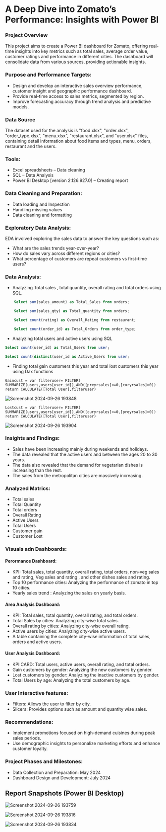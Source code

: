 # A Deep Dive into Zomato’s Performance: Insights with Power BI
### Project Overview
This project aims to create a Power BI dashboard for Zomato, offering real-time insights into key metrics such as total sales, average order value, customer ratings and performance in different cities. The dashboard will consolidate data from various sources, providing actionable insights.
### Purpose and Performance Targets:
- Design and develop an interactive sales overview performance, customer insight and geographic performance dashboard.
- Provide real-time access to sales metrics, segmented by region.
- Improve forecasting accuracy through trend analysis and predictive models.
### Data Source
The dataset used for the analysis is "food.xlsx", "order.xlsx", "order_type.xlsx", "menu.xlsx", "restaurant.xlsx", and "user.xlsx" files, containing detail information about food items and types, menu, orders, restaurant and the users.
### Tools:
- Excel spreadsheets – Data cleaning
- SQL – Data Analysis
- Power BI Desktop [version 2.126.927.0] – Creating report
### Data Cleaning and Preparation:
- Data loading and Inspection
- Handling missing values
- Data cleaning and formatting
### Exploratory Data Analysis:
EDA involved exploring the sales data to answer the key questions such as:
- What are the sales trends year-over-year?
- How do sales vary across different regions or cities?
- What percentage of customers are repeat customers vs first-time users?
### Data Analysis:
- Analyzing Total sales , total quantity, overall rating and total orders using SQL.
```sql
	Select sum(sales_amount) as Total_Sales from orders;
```
```sql
	Select sum(sales_qty) as Total_quantity from orders;
```
```sql
	Select count(rating) as Overall_Rating from restaurant;
```
```sql
	Select count(order_id) as Total_Orders from order_type;
```
- Analyzing total users and active users using SQL
```sql 
Select count(user_id) as Total_Users from user;
```
```sql
Select count(distinct(user_id as Active_Users from user;
```
- Finding total gain customers this year and total lost customers this year using Dax functions
```dax
Gaincust = var filteruser= FILTER( SUMMARIZE(users,users[user_id]),AND([preyrsales]<=0,[curyrsales]>0)) return CALCULATE([Total User],filteruser)
```
![Screenshot 2024-09-26 193848](https://github.com/user-attachments/assets/103ac553-40e8-4d7f-99c3-5a7edd7421da)

```DAX
Lostcust = var filteruser= FILTER( SUMMARIZE(users,users[user_id]),AND([curyrsales]<=0,[preyrsales]>0)) return CALCULATE([Total User],filteruser)
```
![Screenshot 2024-09-26 193904](https://github.com/user-attachments/assets/a3af59f5-6371-44bc-95d6-49fa1b182a68)

### Insights and Findings:
- Sales have been increasing mainly during weekends and holidays.
- The data revealed that the active users and between the ages 20 to 30 years.
- The data also revealed that the demand for vegetarian dishes is increasing than the rest.
- The sales from the metropolitan cities are massively increasing.
### Analyzed Matrics:
- Total sales
- Total Quantity
- Total orders
- Overall Rating
- Active Users
- Total Users
- Customer gain
- Customer Lost
### Visuals adn Dashboards:
#### Perormance Dashboard:
- KPI: Total sales, total quantity, overall rating, total orders, non-veg sales and rating, Veg sales and rating , and other dishes sales and rating.
- Top 10 performance cities: Analyzing the performance of zomato in top 10 cities.
- Yearly sales trend : Analyzing the sales on yearly basis.
#### Area Analysis Dashboard:
- KPI: Total sales, total quantity, overall rating, and total orders.
- Total Sales by cities: Analyzing city-wise total sales.
- Overall rating by cities: Analyzing city-wise overall rating.
- Active users by cities: Analyzing city-wise active users.
- A table containing the complete city-wise information of total sales, orders and active users.
#### User Analysis Dashboard:
- KPI CARD: Total users, active users, overall rating, and total orders.
- Gain customers by gender: Analyzing the new customers by gender.
- Lost customers by gender: Analyzing the inactive customers by gender. 
- Total Users by age: Analyzing the total customers by age. 
### User Interactive features:
- Filters: Allows the user to filter by city.
- Slicers: Provides options such as amount and quantity wise sales.
### Recommendations:
- Implement promotions focused on high-demand cuisines during peak sales periods.
- Use demographic insights to personalize marketing efforts and enhance customer loyalty.
### Project Phases and Milestones:
- Data Collection and Preparation: May 2024
- Dashboard Design and Development: July 2024
## Report Snapshots (Power BI Desktop)

![Screenshot 2024-09-26 193759](https://github.com/user-attachments/assets/983a91d8-70e5-4d61-949d-083c8403f283)

![Screenshot 2024-09-26 193816](https://github.com/user-attachments/assets/9134147d-36e5-49fe-81a8-c8b540f310fe)

![Screenshot 2024-09-26 193834](https://github.com/user-attachments/assets/7c3c922f-c4a8-4218-a1c9-d24700197cac)




